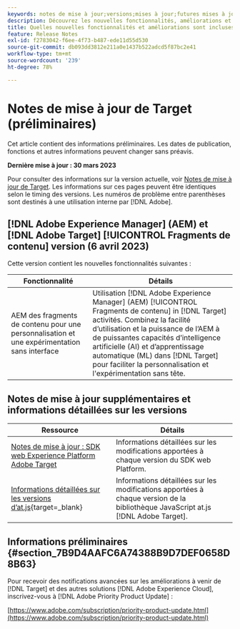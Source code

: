 ```yaml
---
keywords: notes de mise à jour;versions;mises à jour;futures mises à jour;améliorations;nouvelles fonctionnalités;correctifs;préliminaire
description: Découvrez les nouvelles fonctionnalités, améliorations et correctifs de la prochaine version d’Adobe Target, notamment les SDK, les API et les bibliothèques JavaScript.
title: Quelles nouvelles fonctionnalités et améliorations sont incluses dans la prochaine version de  [!DNL Target]  ?
feature: Release Notes
exl-id: f2783042-f6ee-4f73-b487-ede11d55d530
source-git-commit: db093dd3812e211a0e1437b522adcd5f87bc2e41
workflow-type: tm+mt
source-wordcount: '239'
ht-degree: 78%

---
```


# Notes de mise à jour de Target (préliminaires)

Cet article contient des informations préliminaires. Les dates de publication, fonctions et autres informations peuvent changer sans préavis.

**Dernière mise à jour : 30 mars 2023**

Pour consulter des informations sur la version actuelle, voir [Notes de mise à jour de Target](release-notes.md). Les informations sur ces pages peuvent être identiques selon le timing des versions. Les numéros de problème entre parenthèses sont destinés à une utilisation interne par [!DNL Adobe].

## [!DNL Adobe Experience Manager] (AEM) et [!DNL Adobe Target] [!UICONTROL Fragments de contenu] version (6 avril 2023)

Cette version contient les nouvelles fonctionnalités suivantes :

| Fonctionnalité | Détails |
|--- |--- |
| AEM des fragments de contenu pour une personnalisation et une expérimentation sans interface | Utilisation [!DNL Adobe Experience Manager] (AEM) [!UICONTROL Fragments de contenu] in [!DNL Target] activités. Combinez la facilité d’utilisation et la puissance de l’AEM à de puissantes capacités d’intelligence artificielle (AI) et d’apprentissage automatique (ML) dans [!DNL Target] pour faciliter la personnalisation et l&#39;expérimentation sans tête. |

## Notes de mise à jour supplémentaires et informations détaillées sur les versions

| Ressource | Détails |
|--- |--- |
| [Notes de mise à jour : SDK web Experience Platform Adobe Target](https://experienceleague.adobe.com/docs/experience-platform/edge/release-notes.html?lang=fr) | Informations détaillées sur les modifications apportées à chaque version du SDK web Platform. |
| [Informations détaillées sur les versions d’at.js](https://developer.adobe.com/target/implement/client-side/atjs/target-atjs-versions/){target=_blank} | Informations détaillées sur les modifications apportées à chaque version de la bibliothèque JavaScript at.js [!DNL Adobe Target]. |


## Informations préliminaires {#section_7B9D4AAFC6A74388B9D7DEF0658D8B63}

Pour recevoir des notifications avancées sur les améliorations à venir de [!DNL Target] et des autres solutions [!DNL Adobe Experience Cloud], inscrivez-vous à [!DNL Adobe Priority Product Update] :

[https://www.adobe.com/subscription/priority-product-update.html](https://www.adobe.com/subscription/priority-product-update.html)
